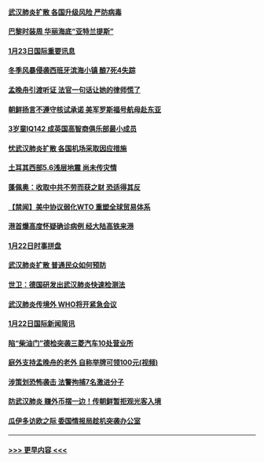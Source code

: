 #### [武汉肺炎扩散 各国升级风险 严防病毒](../pages/prog202/a102759400.md?t=01240501) 
#### [巴黎时装周 华丽海底“亚特兰提斯”](../pages/prog202/a102759217.md?t=01240501) 
#### [1月23日国际重要讯息](../pages/prog202/a102759199.md?t=01240501) 
#### [冬季风暴侵袭西班牙滨海小镇 酿7死4失踪](../pages/prog202/a102759119.md?t=01240501) 
#### [孟晚舟引渡听证 法官一句话让她的律师慌了](../pages/prog202/a102759060.md?t=01240501) 
#### [朝鲜扬言不遵守核试承诺 美军罗斯福号航母赴东亚](../pages/prog202/a102759001.md?t=01240501) 
#### [3岁童IQ142 成英国高智商俱乐部最小成员](../pages/prog202/a102758990.md?t=01240501) 
#### [忧武汉肺炎扩散 各国机场采取因应措施](../pages/prog202/a102758911.md?t=01240501) 
#### [土耳其西部5.6浅层地震 尚未传灾情](../pages/prog202/a102758903.md?t=01240501) 
#### [蓬佩奥：收取中共不劳而获之财 恐适得其反](../pages/prog202/a102758889.md?t=01240501) 
#### [【禁闻】美中协议弱化WTO 重塑全球贸易体系](../pages/prog202/a102758790.md?t=01240501) 
#### [港首爆高度怀疑确诊病例 经大陆高铁来港](../pages/prog202/a102758613.md?t=01240501) 
#### [1月22日时事拼盘](../pages/prog202/a102758615.md?t=01240501) 
#### [武汉肺炎扩散 普通民众如何预防](../pages/prog202/a102758504.md?t=01240501) 
#### [世卫：德国研发出武汉肺炎快速检测法](../pages/prog202/a102758495.md?t=01240501) 
#### [武汉肺炎传境外 WHO将开紧急会议](../pages/prog202/a102758437.md?t=01240501) 
#### [1月22日国际新闻简讯](../pages/prog202/a102758231.md?t=01240501) 
#### [陷“柴油门”德检突袭三菱汽车10处营业所](../pages/prog202/a102758165.md?t=01240501) 
#### [庭外支持孟晚舟的老外 自称举牌可领100元(视频)](../pages/prog202/a102758092.md?t=01240501) 
#### [涉策划恐怖袭击 法警拘捕7名激进分子](../pages/prog202/a102758069.md?t=01240501) 
#### [防武汉肺炎 赚外币摆一边！传朝鲜暂拒观光客入境](../pages/prog202/a102758019.md?t=01240501) 
#### [瓜伊多访欧之际 委国情报局趁机突袭办公室](../pages/prog202/a102757999.md?t=01240501) 

----
#### [ >>> 更早内容 <<< ](../indexes/prog202-earlier.md)
